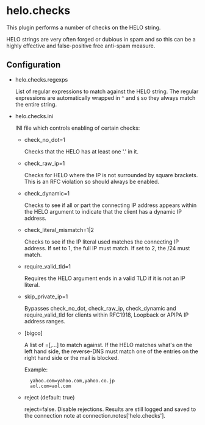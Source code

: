helo.checks
===========

This plugin performs a number of checks on the HELO string.

HELO strings are very often forged or dubious in spam and so this can be a
highly effective and false-positive free anti-spam measure.

Configuration
-------------

* helo.checks.regexps

  List of regular expressions to match against the HELO string. The regular
  expressions are automatically wrapped in `^` and `$` so they always match
  the entire string.

* helo.checks.ini

  INI file which controls enabling of certain checks:

    * check\_no\_dot=1
    
      Checks that the HELO has at least one '.' in it.
    
    * check\_raw\_ip=1
    
      Checks for HELO <IP> where the IP is not surrounded by square brackets.
      This is an RFC violation so should always be enabled.
   
    * check\_dynamic=1

      Checks to see if all or part the connecting IP address appears within 
      the HELO argument to indicate that the client has a dynamic IP address.
    
    * check\_literal\_mismatch=1|2

      Checks to see if the IP literal used matches the connecting IP address.
      If set to 1, the full IP must match.  If set to 2, the /24 must match.

    * require\_valid\_tld=1

      Requires the HELO argument ends in a valid TLD if it is not an IP literal.

    * skip\_private\_ip=1

      Bypasses check\_no\_dot, check\_raw\_ip, check\_dynamic and require\_valid\_tld 
      for clients within RFC1918, Loopback or APIPA IP address ranges.

    * [bigco]
    
      A list of <helo>=<rdns>[,<rdns>...] to match against. If the HELO matches
      what's on the left hand side, the reverse-DNS must match one of the
      entries on the right hand side or the mail is blocked.
      
      Example:
      
            yahoo.com=yahoo.com,yahoo.co.jp
            aol.com=aol.com
       
    * reject (default: true)

      reject=false. Disable rejections. Results are still logged and saved to the
      connection note at connection.notes['helo.checks'].
